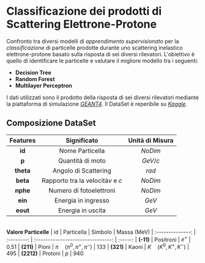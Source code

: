# **Classificazione dei prodotti di Scattering Elettrone-Protone**

Confronto tra diversi modelli di *apprendimento supervisionato* per la *classificazione* di particelle prodotte durante uno scattering inelastico elettrone-protone basato sulla risposta di sei diversi rilevatori. L'obiettivo è quello di identificare le particelle e valutare il migliore modello tra i seguenti:

- **Decision Tree**
- **Random Forest**
- **Multilayer Perceptron**

I dati utilizzati sono il prodotto della risposta di sei diversi rilevatori mediante la piattaforma di simulazione *[GEANT4](https://geant4.web.cern.ch/)*. Il DataSet è reperibile su *[Kaggle](https://www.kaggle.com/datasets/naharrison/particle-identification-from-detector-responses)*.


## **Composizione DataSet**

|    Features    |              Significato              | Unità di Misura |
| :-------------: | :------------------------------------: | :--------------: |
|  **id**  |            Nome Particella            |    $NoDim$    |
|   **p**   |           Quantità di moto           |    $GeV/c$    |
| **theta** |          Angolo di Scattering          |     $rad$     |
| **beta** | Rapporto tra la velocità$v$ e $c$ |    $NoDim$    |
| **nphe** |        Numero di fotoelettroni        |    $NoDim$    |
|  **ein**  |          Energia in ingresso          |     $GeV$     |
| **eout** |           Energia in uscita           |     $GeV$     |

\
**Valore Particelle**
|        id        | Particella |              Simbolo              | Massa (MeV)
| :--------------: | :--------: | :-------------------------------: | :-----:
| **(-11)** | Positroni |              $e^+$              | $0.51$
| **(211)** |   Pioni   | $\pi \quad (\pi^0,\pi^+,\pi^-)$ | $133$
| **(321)** |   Kaoni   |     $K \quad (K^0,K^+,K^-)$     | $495$
| **(2212)** |  Protoni  |               $p$               | $940$
